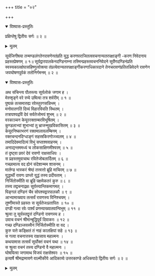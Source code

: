 +++
title = "०२"

+++

<details open><summary>विश्वास-प्रस्तुतिः</summary>

प्रक्षिप्तेषु द्वितीयः सर्गः ॥ २ ॥
</details>

<details><summary>मूलम्</summary>

प्रक्षिप्तेषु द्वितीयः सर्गः ॥ २ ॥
</details>

सूर्यजिगीषया तन्मण्डलंगतेनरावणेनतंप्रति युद्ध करणपराजितत्ववचनान्यतरपक्षाङ्गी -करण निवेदनाय प्रहस्तप्रेषणम् ॥ १॥ सूर्यद्वारपालकेनदण्डिनाम्ना तस्मिन्प्रहस्तवचननिवेदने सूर्येणदण्डिनंप्रति स्वस्यकालक्षेपासहिष्णुत्वोक्त्या तंप्रत्येवान्यतरपक्षाङ्गीकरणाधिकारदाने तेनचरावणंप्रतितन्निवेदने रावणेन जयघोषणपूर्वकं ततोनिर्गमनम् ॥ २ ॥

<details open><summary>विश्वास-प्रस्तुतिः</summary>

अथ संचिन्त्य पौलस्त्यः सूर्यलोकं जगाम ह ।  
मेरुशृङ्गे वरे रम्ये उषित्वा तत्र शर्वरीम् ॥ १ ॥  
पुष्पकं तत्समारुह्य रवेस्तुरगसन्निभम् ।  
मनोवातगतिं दिव्यं विहारवियति स्थितम् ।  
तत्रापश्यद्रविं देवं सर्वतेजोमयं शुभम् ॥ २ ॥  
वरकाञ्चन केयूररक्ताम्बरविभूषितम् ।  
कुण्डलाभ्यां शुभाभ्यां तु भ्राजन्मुखविकासितम् ॥ ३ ॥  
केयूरनिष्काभरणं रक्तमालावलम्बिनम् ।  
रक्तचन्दनदिग्धाङ्गं सहस्रकिरणोज्ज्वलम् ॥ ४ ॥  
तमादिदेवमादित्यं विभुं सप्ताश्ववाहनम् ।  
अनाद्यन्तममध्यं च लोकसाक्षिणमीश्वरम् ॥ ५ ॥  
तं दृष्ट्वा प्रवरं देवं रावणो राक्षसाधिपः ।  
स प्रहस्तमुवाचाथ रवितेजोबलार्दितम् ॥ ६ ॥  
गच्छामात्य वद ह्येनं संदेशान्मम शासनम् ।  
मार्तण्ड भास्करं श्रेष्ठं तत्त्वत्तो ब्रूहि माचिरम् ॥ ७ ॥  
युद्धार्थी रावणः प्राप्तो युद्धं तस्य प्रदीयताम् ।  
निर्जितोस्मीति वा ब्रूहि पक्षमेकतरं कुरु ॥ ८ ॥  
तस्य तद्वचनाद्रक्षः सूर्यस्यान्तिकमागमत् ।  
पिङ्गलं दण्डिनं चैव सोपश्यद्वारपालकौ ॥ ९ ॥  
आभ्यामाख्याय तत्सर्वं रावणस्य विनिश्चयम् ।  
तूष्णीमास्ते प्रहस्तः स सूर्यतेजःप्रतापितः ॥ १० ॥  
दण्डी गत्वा रवेः पार्श्वं प्रणम्याख्यातवान्विभुम् ॥ ११ ॥  
श्रुत्वा तु सूर्यस्तद्वृत्तं दण्डिनो रावणस्य ह ।  
उवाच वचनं श्रीमान्बुद्धिपूर्वं दिवाकरः ॥ १२ ॥  
गच्छ दण्डिञ्जयस्वैनं निर्जितोस्मीति वा वद ।  
कुरु यत्ते कङ्क्षितं तं नाहं कालक्षिपां सहे ॥ १३ ॥  
स गत्वा वचनात्तस्य राक्षसाय महात्मनः ।  
कथयामास तत्सर्वं सूर्योक्तं वचनं यथा ॥ १४ ॥  
स श्रुत्वा वचनं तस्य दण्डिनो वै महात्मनः ।  
घोषयित्वा जगामाथ विजयं राक्षसेश्वरः ॥ १५ ॥  
इत्यार्षे श्रीमद्रामायणे वाल्मीकीये आदिकाव्ये उत्तरकाण्डे अधिकपाठे द्वितीयः सर्गः ॥ २ ॥
</details>

<details><summary>मूलम्</summary>

अथ संचिन्त्य पौलस्त्यः सूर्यलोकं जगाम ह ।  
मेरुशृङ्गे वरे रम्ये उषित्वा तत्र शर्वरीम् ॥ १ ॥  
पुष्पकं तत्समारुह्य रवेस्तुरगसन्निभम् ।  
मनोवातगतिं दिव्यं विहारवियति स्थितम् ।  
तत्रापश्यद्रविं देवं सर्वतेजोमयं शुभम् ॥ २ ॥  
वरकाञ्चन केयूररक्ताम्बरविभूषितम् ।  
कुण्डलाभ्यां शुभाभ्यां तु भ्राजन्मुखविकासितम् ॥ ३ ॥  
केयूरनिष्काभरणं रक्तमालावलम्बिनम् ।  
रक्तचन्दनदिग्धाङ्गं सहस्रकिरणोज्ज्वलम् ॥ ४ ॥  
तमादिदेवमादित्यं विभुं सप्ताश्ववाहनम् ।  
अनाद्यन्तममध्यं च लोकसाक्षिणमीश्वरम् ॥ ५ ॥  
तं दृष्ट्वा प्रवरं देवं रावणो राक्षसाधिपः ।  
स प्रहस्तमुवाचाथ रवितेजोबलार्दितम् ॥ ६ ॥  
गच्छामात्य वद ह्येनं संदेशान्मम शासनम् ।  
मार्तण्ड भास्करं श्रेष्ठं तत्त्वत्तो ब्रूहि माचिरम् ॥ ७ ॥  
युद्धार्थी रावणः प्राप्तो युद्धं तस्य प्रदीयताम् ।  
निर्जितोस्मीति वा ब्रूहि पक्षमेकतरं कुरु ॥ ८ ॥  
तस्य तद्वचनाद्रक्षः सूर्यस्यान्तिकमागमत् ।  
पिङ्गलं दण्डिनं चैव सोपश्यद्वारपालकौ ॥ ९ ॥  
आभ्यामाख्याय तत्सर्वं रावणस्य विनिश्चयम् ।  
तूष्णीमास्ते प्रहस्तः स सूर्यतेजःप्रतापितः ॥ १० ॥  
दण्डी गत्वा रवेः पार्श्वं प्रणम्याख्यातवान्विभुम् ॥ ११ ॥  
श्रुत्वा तु सूर्यस्तद्वृत्तं दण्डिनो रावणस्य ह ।  
उवाच वचनं श्रीमान्बुद्धिपूर्वं दिवाकरः ॥ १२ ॥  
गच्छ दण्डिञ्जयस्वैनं निर्जितोस्मीति वा वद ।  
कुरु यत्ते कङ्क्षितं तं नाहं कालक्षिपां सहे ॥ १३ ॥  
स गत्वा वचनात्तस्य राक्षसाय महात्मनः ।  
कथयामास तत्सर्वं सूर्योक्तं वचनं यथा ॥ १४ ॥  
स श्रुत्वा वचनं तस्य दण्डिनो वै महात्मनः ।  
घोषयित्वा जगामाथ विजयं राक्षसेश्वरः ॥ १५ ॥  
इत्यार्षे श्रीमद्रामायणे वाल्मीकीये आदिकाव्ये उत्तरकाण्डे अधिकपाठे द्वितीयः सर्गः ॥ २ ॥
</details>

